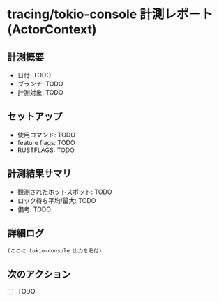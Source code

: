 # tracing/tokio-console 計測レポート (ActorContext)

## 計測概要
- 日付: TODO
- ブランチ: TODO
- 計測対象: TODO

## セットアップ
- 使用コマンド: TODO
- feature flags: TODO
- RUSTFLAGS: TODO

## 計測結果サマリ
- 観測されたホットスポット: TODO
- ロック待ち平均/最大: TODO
- 備考: TODO

## 詳細ログ
```text
(ここに tokio-console 出力を貼付)
```

## 次のアクション
- [ ] TODO